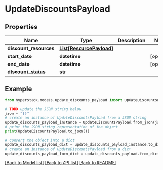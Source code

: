 # UpdateDiscountsPayload


## Properties

Name | Type | Description | Notes
------------ | ------------- | ------------- | -------------
**discount_resources** | [**List[ResourcePayload]**](ResourcePayload.md) |  | 
**start_date** | **datetime** |  | [optional] 
**end_date** | **datetime** |  | [optional] 
**discount_status** | **str** |  | 

## Example

```python
from hyperstack.models.update_discounts_payload import UpdateDiscountsPayload

# TODO update the JSON string below
json = "{}"
# create an instance of UpdateDiscountsPayload from a JSON string
update_discounts_payload_instance = UpdateDiscountsPayload.from_json(json)
# print the JSON string representation of the object
print(UpdateDiscountsPayload.to_json())

# convert the object into a dict
update_discounts_payload_dict = update_discounts_payload_instance.to_dict()
# create an instance of UpdateDiscountsPayload from a dict
update_discounts_payload_form_dict = update_discounts_payload.from_dict(update_discounts_payload_dict)
```
[[Back to Model list]](../README.md#documentation-for-models) [[Back to API list]](../README.md#documentation-for-api-endpoints) [[Back to README]](../README.md)


